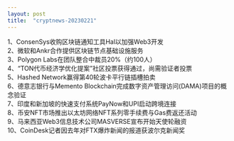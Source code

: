 ```yaml
---
layout: post
title:  "cryptnews-20230221"
---
```

1、ConsenSys收购区块链通知工具Hal以加强Web3开发  
2、微软和Ankr合作提供区块链节点基础设施服务  
3、Polygon Labs在团队整合中裁员20%（约100人）  
4、“TON代币经济学优化提案”社区投票获得通过，尚需验证者投票  
5、Hashed Network赢得第40轮波卡平行链插槽拍卖  
6、德意志银行与Memento Blockchain完成数字资产管理访问(DAMA)项目的概念验证  
7、印度和新加坡的快速支付系统PayNow和UPI启动跨境连接  
8、币安NFT市场推出以太坊网络NFT系列零手续费与Gas费返还活动  
9、马来西亚Web3信息技术公司MASVERSE宣布开始天使轮融资  
10、CoinDesk记者因去年对FTX爆炸新闻的报道获波尔克新闻奖  
